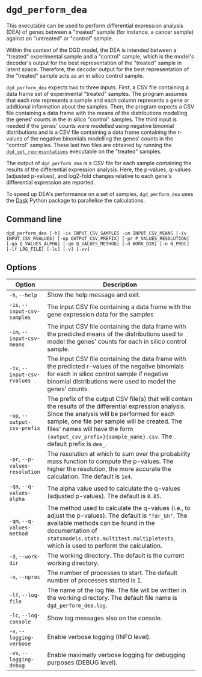 # `dgd_perform_dea`

This executable can be used to perform differential expression analysis (DEA) of genes between a "treated" sample (for instance, a cancer sample) against an "untreated" or "control" sample.

Within the context of the DGD model, the DEA is intended between a "treated" experimental sample and a "control" sample, which is the model's decoder's output for the best representation of the "treated" sample in latent space. Therefore, the decoder output for the best representation of the "treated" sample acts as an in silico control sample.

`dgd_perform_dea` expects two to three inputs. First, a CSV file containing a data frame set of experimental "treated" samples. The program assumes that each row represents a sample and each column represents a gene or additional information about the samples. Then, the program expects a CSV file containing a data frame with the means of the distributions modelling the genes' counts in the in silico "control" samples. The third input is needed if the genes' counts were modelled using negative binomial distributions and is a CSV file containing a data frame containing the r-values of the negative binomials modelling the genes' counts in the "control" samples. These last two files are obtained by running the [`dgd_get_representations`](#dgd_get_representations) executable on the "treated" samples.

The output of `dgd_perform_dea` is a CSV file for each sample containing the results of the differential expression analysis. Here, the p-values, q-values (adjusted p-values), and log2-fold changes relative to each gene's differential expression are reported.

To speed up DEA's performance on a set of samples, `dgd_perform_dea` uses the [Dask](https://www.dask.org/) Python package to parallelise the calculations.

## Command line

```
dgd_perform_dea [-h] -is INPUT_CSV_SAMPLES -im INPUT_CSV_MEANS [-iv INPUT_CSV_RVALUES] [-op OUTPUT_CSV_PREFIX] [-pr P_VALUES_RESOLUTION] [-qa Q_VALUES_ALPHA] [-qm Q_VALUES_METHOD] [-d WORK_DIR] [-n N_PROC] [-lf LOG_FILE] [-lc] [-v] [-vv]
```

## Options

| Option                         | Description                                                  |
| ------------------------------ | ------------------------------------------------------------ |
| `-h`, `--help`                 | Show the help message and exit.                              |
| `-is`, `--input-csv-samples`   | The input CSV file containing a data frame with the gene expression data for the samples |
| `-im`, `--input-csv-means`     | The input CSV file containing the data frame with the predicted means of the distributions used to model the genes' counts for each in silico control sample. |
| `-iv`, `--input-csv-rvalues`   | The input CSV file containing the data frame with the predicted r-values of the negative binomials for each in silico control sample if negative binomial distributions were used to model the genes' counts. |
| `-op`, `--output-csv-prefix`   | The prefix of the output CSV file(s) that will contain the results of the differential expression analysis. Since the analysis will be performed for each sample, one file per sample will be created. The files' names will have the form `{output_csv_prefix}{sample_name}.csv`. The default prefix is `dea_`. |
| `-pr`, `--p-values-resolution` | The resolution at which to sum over the probability mass function to compute the p-values. The higher the resolution, the more accurate the calculation. The default is `1e4`. |
| `-qa`, `--q-values-alpha`      | The alpha value used to calculate the q-values (adjusted p-values). The default is `0.05`. |
| `-qm`, `--q-values-method`     | The method used to calculate the q-values (i.e., to adjust the p-values). The default is `"fdr_bh"`. The available methods can be found in the documentation of `statsmodels.stats.multitest.multipletests`, which is used to perform the calculation. |
| `-d`, `--work-dir`             | The working directory. The default is the current working directory. |
| `-n`, `--nproc`                | The number of processes to start. The default number of processes started is 1. |
| `-lf`, `--log-file`            | The name of the log file. The file will be written in the working directory. The default file name is `dgd_perform_dea.log`. |
| `-lc`, `--log-console`         | Show log messages also on the console.                       |
| `-v`, `--logging-verbose`      | Enable verbose logging (INFO level).                         |
| `-vv`, `--logging-debug`       | Enable maximally verbose logging for debugging purposes (DEBUG level). |